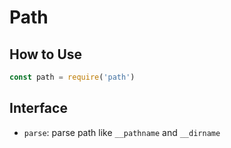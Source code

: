 # Path

## How to Use
```javascript
const path = require('path')
```

## Interface
- `parse`: parse path like `__pathname` and `__dirname`